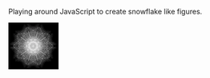 Playing around JavaScript to create snowflake like figures.

<img src="imgResults/1.png" width="100px">


